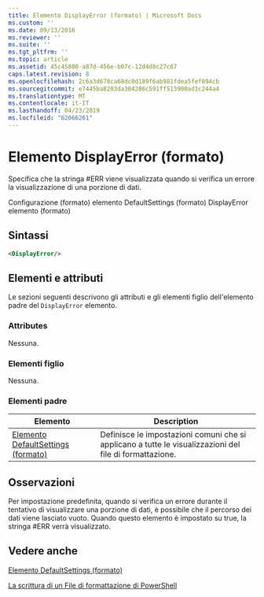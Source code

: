 ```yaml
---
title: Elemento DisplayError (formato) | Microsoft Docs
ms.custom: ''
ms.date: 09/13/2016
ms.reviewer: ''
ms.suite: ''
ms.tgt_pltfrm: ''
ms.topic: article
ms.assetid: 45c45800-a87d-456e-b07c-12d4d8c27c67
caps.latest.revision: 8
ms.openlocfilehash: 2c6a3d678ca68dc0d189f6ab981fdea5fef894cb
ms.sourcegitcommit: e7445ba8203da304286c591ff513900ad1c244a4
ms.translationtype: MT
ms.contentlocale: it-IT
ms.lasthandoff: 04/23/2019
ms.locfileid: "62066261"
---
```

# <a name="displayerror-element-format"></a>Elemento DisplayError (formato)

Specifica che la stringa #ERR viene visualizzata quando si verifica un errore la visualizzazione di una porzione di dati.

Configurazione (formato) elemento DefaultSettings (formato) DisplayError elemento (formato)

## <a name="syntax"></a>Sintassi

```xml
<DisplayError/>
```

## <a name="attributes-and-elements"></a>Elementi e attributi

Le sezioni seguenti descrivono gli attributi e gli elementi figlio dell'elemento padre del `DisplayError` elemento.

### <a name="attributes"></a>Attributes

Nessuna.

### <a name="child-elements"></a>Elementi figlio

Nessuna.

### <a name="parent-elements"></a>Elementi padre

|Elemento|Description|
|-------------|-----------------|
|[Elemento DefaultSettings (formato)](./defaultsettings-element-format.md)|Definisce le impostazioni comuni che si applicano a tutte le visualizzazioni del file di formattazione.|

## <a name="remarks"></a>Osservazioni

Per impostazione predefinita, quando si verifica un errore durante il tentativo di visualizzare una porzione di dati, è possibile che il percorso dei dati viene lasciato vuoto. Quando questo elemento è impostato su true, la stringa #ERR verrà visualizzato.

## <a name="see-also"></a>Vedere anche

[Elemento DefaultSettings (formato)](./defaultsettings-element-format.md)

[La scrittura di un File di formattazione di PowerShell](./writing-a-powershell-formatting-file.md)
